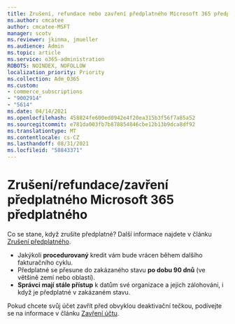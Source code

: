 ```yaml
---
title: Zrušení, refundace nebo zavření předplatného Microsoft 365 předplatného
ms.author: cmcatee
author: cmcatee-MSFT
manager: scotv
ms.reviewer: jkinma, jmueller
ms.audience: Admin
ms.topic: article
ms.service: o365-administration
ROBOTS: NOINDEX, NOFOLLOW
localization_priority: Priority
ms.collection: Adm_O365
ms.custom:
- commerce_subscriptions
- "9002914"
- "5614"
ms.date: 04/14/2021
ms.openlocfilehash: 458824fe600ed0942e4f20ea315b3f56f7a85a52
ms.sourcegitcommit: e781da003fb7b878854846cbe12b13b9dca8df92
ms.translationtype: MT
ms.contentlocale: cs-CZ
ms.lasthandoff: 08/31/2021
ms.locfileid: "58843371"
---
```

# <a name="cancelrefundclose-your-microsoft-365-subscription"></a>Zrušení/refundace/zavření předplatného Microsoft 365 předplatného

Co se stane, když zrušíte předplatné? Další informace najdete v článku [Zrušení předplatného](https://docs.microsoft.com/microsoft-365/commerce/subscriptions/cancel-your-subscription?view=o365-worldwide).

- Jakýkoli **procedurovaný** kredit vám bude vrácen během dalšího fakturačního cyklu.
- Předplatné se přesune do zakázaného stavu **po dobu 90 dnů** (ve většině zemí nebo oblastí).
- **Správci mají stále přístup** k datům své organizace a jejich zálohování, i když je předplatné v zakázaném stavu.

Pokud chcete svůj účet zavřít před obvyklou deaktivační tečkou, podívejte se na informace v článku [Zavření účtu](https://docs.microsoft.com/microsoft-365/commerce/close-your-account?view=o365-worldwide).
